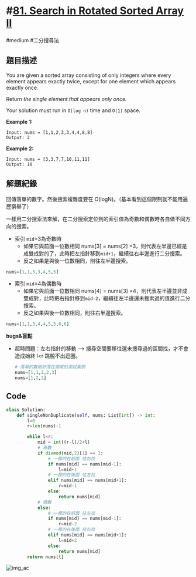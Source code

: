 # #[81. Search in Rotated Sorted Array II](https://leetcode.cn/problems/search-in-rotated-sorted-array-ii/)

#medium #二分搜尋法





## 題目描述

You are given a sorted array consisting of only integers where every element appears exactly twice, except for one element which appears exactly once.

Return *the single element that appears only once.*

Your solution must run in `O(log n)` time and `O(1)` space.



**Example 1:**

```text
Input: nums = [1,1,2,3,3,4,4,8,8]
Output: 2
```

**Example 2:**

```
Input: nums = [3,3,7,7,10,11,11]
Output: 10
```



## 解題紀錄

回傳落單的數字。然後搜索複雜度要在 O(logN)。（基本看到這個限制就不能用遍歷窮舉了）

一樣用二分搜索法來解，在二分搜索定位到的索引值為奇數和偶數時各自做不同方向的搜索。

* 索引 `mid`=3為奇數時
  * 如果它與前面一位數相同 nums[3] = nums[2] =3，則代表左半邊已經是成雙成對的了，此時把左指針移到`mid+1`，繼續往右半邊進行二分搜索。
  * 反之如果是與後一位數相同，則往左半邊搜索。

```python
nums=[1,1,3,3,4,5,5]
```

* 索引 `mid`=4為偶數時
  * 如果它與前面一位數相同 nums[4] = nums[3] =4，則代表左半邊並非成雙成對，此時把右指針移到`mid-2`，繼續往左半邊還未搜索過的值進行二分搜索。
  * 反之如果與後一位數相同，則往右半邊搜索。

```python
nums=[1,1,3,4,4,5,5,6,6]
```



**bugs&盲點**

* 超時問題：左右指針的移動 --> 搜尋空間要移往還未搜尋過的區間找，才不會造成始終 l<r 跳脫不出迴圈。

  ```python
  # 落單的數剛好落在頭尾的測試案例
  nums=[1,1,2,2,3]
  nums=[1,2,2]
  ```

  

  


## Code

```python
class Solution:
    def singleNonDuplicate(self, nums: List[int]) -> int:
        l=0
        r=len(nums)-1

        while l<r:
            mid = int((r-l)/2+l)
            # 奇數
            if divmod(mid,2)[1] == 1:
                # 一樣的在前面 往右找
                if nums[mid] == nums[mid-1]:
                    l=mid+1
                # 一樣的在後面 往左找
                elif nums[mid] == nums[mid+1]:
                    r=mid-1
                else:
                    return nums[mid]
            # 偶數
            else:
                # 一樣的在前面 往左找
                if nums[mid] == nums[mid-1]:
                    r=mid-2
                # 一樣的在後面 往右找
                elif nums[mid] == nums[mid+1]:
                    l=mid+2
                else:
                    return nums[mid]
        return nums[l]
```

![img_ac](https://github.com/youngmihuang/leetcode-python/blob/main/img/540.single_element_in_a_sorted_array.png)
